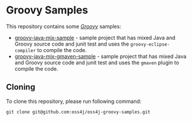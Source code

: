 Groovy Samples
===============

This repository contains some [*Groovy*][groovy] samples:

   * [groovy-java-mix-sample](groovy-java-mix-sample) - sample project that has mixed Java and Groovy source code and junit test and uses the `groovy-eclipse-compiler` to compile the code.
   * [groovy-java-mix-gmaven-sample](groovy-java-mix-gmaven-sample) - sample project that has mixed Java and Groovy source code and junit test and uses the `gmaven` plugin to compile the code.

## Cloning

To clone this repository, please run following command:
   
    git clone git@github.com:oss4j/oss4j-groovy-samples.git


[groovy]: http://groovy.codehaus.org/
